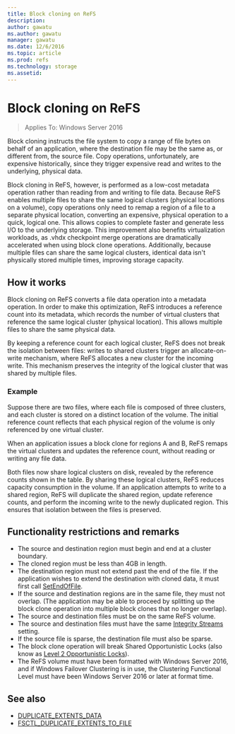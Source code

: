 ```yaml
---
title: Block cloning on ReFS
description:
author: gawatu
ms.author: gawatu
manager: gawatu
ms.date: 12/6/2016
ms.topic: article
ms.prod: refs
ms.technology: storage
ms.assetid: 
---
```


# Block cloning on ReFS
>Applies To: Windows Server 2016

Block cloning instructs the file system to copy a range of file bytes on behalf of an application, where the destination file may be the same as, or different from, the source file. Copy operations, unfortunately, are expensive historically, since they trigger expensive read and writes to the underlying, physical data. 

Block cloning in ReFS, however, is performed as a low-cost metadata operation rather than reading from and writing to file data. Because ReFS enables multiple files to share the same logical clusters (physical locations on a volume), copy operations only need to remap a region of a file to a separate physical location, converting an expensive, physical operation to a quick, logical one. This allows copies to complete faster and generate less I/O to the underlying storage. This improvement also benefits virtualization workloads, as .vhdx checkpoint merge operations are dramatically accelerated when using block clone operations. Additionally, because multiple files can share the same logical clusters, identical data isn't physically stored multiple times, improving storage capacity. 
  
## How it works 

Block cloning on ReFS converts a file data operation into a metadata operation. In order to make this optimization, ReFS introduces a reference count into its metadata, which records the number of virtual clusters that reference the same logical cluster (physical location). This allows multiple files to share the same physical data. 

By keeping a reference count for each logical cluster, ReFS does not break the isolation between files: writes to shared clusters trigger an allocate-on-write mechanism, where ReFS allocates a new cluster for the incoming write. This mechanism preserves the integrity of the logical cluster that was shared by multiple files. 

### Example
Suppose there are two files, where each file is composed of three clusters, and each cluster is stored on a distinct location of the volume. The initial reference count reflects that each physical region of the volume is only referenced by one virtual cluster.


When an application issues a block clone for regions A and B, ReFS remaps the virtual clusters and updates the reference count, without reading or writing any file data. 


Both files now share logical clusters on disk, revealed by the reference counts shown in the table. By sharing these logical clusters, ReFS reduces capacity consumption in the volume. 
If an application attempts to write to a shared region, ReFS will duplicate the shared region, update reference counts, and perform the incoming write to the newly duplicated region. This ensures that isolation between the files is preserved.   

## Functionality restrictions and remarks
- The source and destination region must begin and end at a cluster boundary. 
- The cloned region must be less than 4GB in length. 
- The destination region must not extend past the end of the file. If the application wishes to extend the destination with cloned data, it must first call [SetEndOfFile](https://msdn.microsoft.com/en-us/library/windows/desktop/aa365531(v=vs.85).aspx). 
- If the source and destination regions are in the same file, they must not overlap. (The application may be able to proceed by splitting up the block clone operation into multiple block clones that no longer overlap).
- The source and destination files must be on the same ReFS volume. 
- The source and destination files must have the same [Integrity Streams](https://msdn.microsoft.com/en-us/library/windows/desktop/gg258117(v=vs.85).aspx) setting. 
- If the source file is sparse, the destination file must also be sparse. 
- The block clone operation will break Shared Opportunistic Locks (also know as [Level 2 Opportunistic Locks](https://msdn.microsoft.com/en-us/library/windows/desktop/aa365713(v=vs.85).aspx)).
- The ReFS volume must have been formatted with Windows Server 2016, and if Windows Failover Clustering is in use, the Clustering Functional Level must have been Windows Server 2016 or later at format time. 

## See also
-   [DUPLICATE_EXTENTS_DATA](https://msdn.microsoft.com/en-us/library/windows/desktop/mt590821(v=vs.85).aspx)
-   [FSCTL_DUPLICATE_EXTENTS_TO_FILE](https://msdn.microsoft.com/en-us/library/windows/desktop/mt590823(v=vs.85).aspx)




